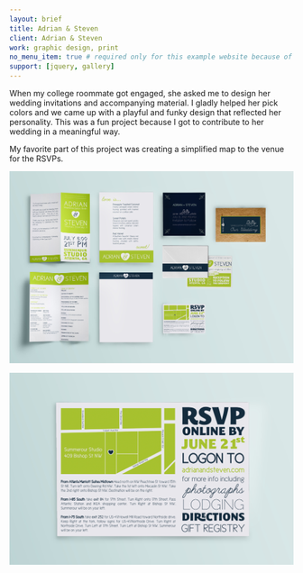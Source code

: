 ```yaml
---
layout: brief
title: Adrian & Steven
client: Adrian & Steven
work: graphic design, print
no_menu_item: true # required only for this example website because of menu construction
support: [jquery, gallery]
---
```


When my college roommate got engaged, she asked me to design her wedding invitations and accompanying material. I gladly helped her pick colors and we came up with a playful and funky design that reflected her personality. This was a fun project because I got to contribute to her wedding in a meaningful way. 

My favorite part of this project was creating a simplified map to the venue for the RSVPs.

<!--{% include gallery-layout.html gallery=site.data.galleries.at-their-side %}-->

![Adrian and Steven](/assets/img/projects/Adj/Adj.jpg)



![Adrian and Steven](/assets/img/projects/Adj/rsvp.jpg)